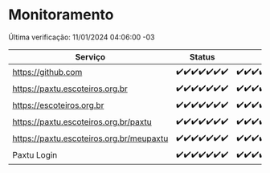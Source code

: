 # Monitoramento

Última verificação: 11/01/2024 04:06:00 -03

|Serviço|Status|Últimas 24h|
|---|---|---|
|https://github.com|<span title="2024-01-04: OK=24">✔️</span><span title="2024-01-05: OK=24">✔️</span><span title="2024-01-06: OK=24">✔️</span><span title="2024-01-07: OK=24">✔️</span><span title="2024-01-08: OK=24">✔️</span><span title="2024-01-09: OK=23">✔️</span><span title="2024-01-10: OK=7">✔️</span>|<span title="10/01/2024 04:06:00 -03 : 200">✔️</span><span title="10/01/2024 05:08:00 -03 : 200">✔️</span><span title="10/01/2024 06:06:00 -03 : 200">✔️</span><span title="10/01/2024 07:06:00 -03 : 200">✔️</span><span title="10/01/2024 08:04:00 -03 : 200">✔️</span><span title="10/01/2024 09:11:00 -03 : 200">✔️</span><span title="10/01/2024 10:09:00 -03 : 200">✔️</span><span title="10/01/2024 11:06:00 -03 : 200">✔️</span><span title="10/01/2024 12:06:00 -03 : 200">✔️</span><span title="10/01/2024 13:08:00 -03 : 200">✔️</span><span title="10/01/2024 14:05:00 -03 : 200">✔️</span><span title="10/01/2024 15:08:00 -03 : 200">✔️</span><span title="10/01/2024 16:03:00 -03 : 200">✔️</span><span title="10/01/2024 17:07:00 -03 : 200">✔️</span><span title="10/01/2024 18:04:00 -03 : 200">✔️</span><span title="10/01/2024 19:05:00 -03 : 200">✔️</span><span title="10/01/2024 20:03:00 -03 : 200">✔️</span><span title="10/01/2024 21:31:00 -03 : 200">✔️</span><span title="10/01/2024 22:49:00 -03 : 200">✔️</span><span title="10/01/2024 23:22:00 -03 : 200">✔️</span><span title="11/01/2024 00:07:00 -03 : 200">✔️</span><span title="11/01/2024 01:08:00 -03 : 200">✔️</span><span title="11/01/2024 02:06:00 -03 : 200">✔️</span><span title="11/01/2024 03:09:00 -03 : 200">✔️</span><span title="11/01/2024 04:06:00 -03 : 200">✔️</span>|
|https://paxtu.escoteiros.org.br|<span title="2024-01-04: OK=24">✔️</span><span title="2024-01-05: OK=24">✔️</span><span title="2024-01-06: OK=24">✔️</span><span title="2024-01-07: OK=24">✔️</span><span title="2024-01-08: OK=24">✔️</span><span title="2024-01-09: OK=23">✔️</span><span title="2024-01-10: OK=7">✔️</span>|<span title="10/01/2024 04:06:00 -03 : 200">✔️</span><span title="10/01/2024 05:08:00 -03 : 200">✔️</span><span title="10/01/2024 06:06:00 -03 : 200">✔️</span><span title="10/01/2024 07:06:00 -03 : 200">✔️</span><span title="10/01/2024 08:04:00 -03 : 200">✔️</span><span title="10/01/2024 09:11:00 -03 : 200">✔️</span><span title="10/01/2024 10:09:00 -03 : 200">✔️</span><span title="10/01/2024 11:06:00 -03 : 200">✔️</span><span title="10/01/2024 12:06:00 -03 : 200">✔️</span><span title="10/01/2024 13:08:00 -03 : 200">✔️</span><span title="10/01/2024 14:05:00 -03 : 200">✔️</span><span title="10/01/2024 15:08:00 -03 : 200">✔️</span><span title="10/01/2024 16:03:00 -03 : 200">✔️</span><span title="10/01/2024 17:07:00 -03 : 200">✔️</span><span title="10/01/2024 18:04:00 -03 : 200">✔️</span><span title="10/01/2024 19:05:00 -03 : 200">✔️</span><span title="10/01/2024 20:03:00 -03 : 200">✔️</span><span title="10/01/2024 21:31:00 -03 : 200">✔️</span><span title="10/01/2024 22:49:00 -03 : 200">✔️</span><span title="10/01/2024 23:22:00 -03 : 200">✔️</span><span title="11/01/2024 00:07:00 -03 : 200">✔️</span><span title="11/01/2024 01:08:00 -03 : 200">✔️</span><span title="11/01/2024 02:06:00 -03 : 200">✔️</span><span title="11/01/2024 03:09:00 -03 : 200">✔️</span><span title="11/01/2024 04:06:00 -03 : 200">✔️</span>|
|https://escoteiros.org.br|<span title="2024-01-04: OK=24">✔️</span><span title="2024-01-05: OK=24">✔️</span><span title="2024-01-06: OK=24">✔️</span><span title="2024-01-07: OK=24">✔️</span><span title="2024-01-08: OK=24">✔️</span><span title="2024-01-09: OK=23">✔️</span><span title="2024-01-10: OK=7">✔️</span>|<span title="10/01/2024 04:06:00 -03 : 200">✔️</span><span title="10/01/2024 05:08:00 -03 : 200">✔️</span><span title="10/01/2024 06:06:00 -03 : 200">✔️</span><span title="10/01/2024 07:06:00 -03 : 200">✔️</span><span title="10/01/2024 08:04:00 -03 : 200">✔️</span><span title="10/01/2024 09:11:00 -03 : 200">✔️</span><span title="10/01/2024 10:09:00 -03 : 200">✔️</span><span title="10/01/2024 11:06:00 -03 : 200">✔️</span><span title="10/01/2024 12:06:00 -03 : 200">✔️</span><span title="10/01/2024 13:08:00 -03 : 200">✔️</span><span title="10/01/2024 14:05:00 -03 : 200">✔️</span><span title="10/01/2024 15:08:00 -03 : 200">✔️</span><span title="10/01/2024 16:03:00 -03 : 200">✔️</span><span title="10/01/2024 17:07:00 -03 : 200">✔️</span><span title="10/01/2024 18:04:00 -03 : 200">✔️</span><span title="10/01/2024 19:05:00 -03 : 200">✔️</span><span title="10/01/2024 20:03:00 -03 : 200">✔️</span><span title="10/01/2024 21:31:00 -03 : 200">✔️</span><span title="10/01/2024 22:49:00 -03 : 200">✔️</span><span title="10/01/2024 23:22:00 -03 : 200">✔️</span><span title="11/01/2024 00:07:00 -03 : 200">✔️</span><span title="11/01/2024 01:08:00 -03 : 200">✔️</span><span title="11/01/2024 02:06:00 -03 : 200">✔️</span><span title="11/01/2024 03:09:00 -03 : 200">✔️</span><span title="11/01/2024 04:06:00 -03 : 200">✔️</span>|
|https://paxtu.escoteiros.org.br/paxtu|<span title="2024-01-04: OK=24">✔️</span><span title="2024-01-05: OK=24">✔️</span><span title="2024-01-06: OK=24">✔️</span><span title="2024-01-07: OK=24">✔️</span><span title="2024-01-08: OK=24">✔️</span><span title="2024-01-09: OK=23">✔️</span><span title="2024-01-10: OK=7">✔️</span>|<span title="10/01/2024 04:06:00 -03 : 200">✔️</span><span title="10/01/2024 05:08:00 -03 : 200">✔️</span><span title="10/01/2024 06:06:00 -03 : 200">✔️</span><span title="10/01/2024 07:06:00 -03 : 200">✔️</span><span title="10/01/2024 08:04:00 -03 : 200">✔️</span><span title="10/01/2024 09:11:00 -03 : 200">✔️</span><span title="10/01/2024 10:09:00 -03 : 200">✔️</span><span title="10/01/2024 11:06:00 -03 : 200">✔️</span><span title="10/01/2024 12:06:00 -03 : 200">✔️</span><span title="10/01/2024 13:08:00 -03 : 200">✔️</span><span title="10/01/2024 14:05:00 -03 : 200">✔️</span><span title="10/01/2024 15:08:00 -03 : 200">✔️</span><span title="10/01/2024 16:03:00 -03 : 200">✔️</span><span title="10/01/2024 17:07:00 -03 : 200">✔️</span><span title="10/01/2024 18:04:00 -03 : 200">✔️</span><span title="10/01/2024 19:05:00 -03 : 200">✔️</span><span title="10/01/2024 20:03:00 -03 : 200">✔️</span><span title="10/01/2024 21:31:00 -03 : 200">✔️</span><span title="10/01/2024 22:49:00 -03 : 200">✔️</span><span title="10/01/2024 23:22:00 -03 : 200">✔️</span><span title="11/01/2024 00:07:00 -03 : 200">✔️</span><span title="11/01/2024 01:08:00 -03 : 200">✔️</span><span title="11/01/2024 02:06:00 -03 : 200">✔️</span><span title="11/01/2024 03:09:00 -03 : 200">✔️</span><span title="11/01/2024 04:06:00 -03 : 200">✔️</span>|
|https://paxtu.escoteiros.org.br/meupaxtu|<span title="2024-01-04: OK=24">✔️</span><span title="2024-01-05: OK=24">✔️</span><span title="2024-01-06: OK=24">✔️</span><span title="2024-01-07: OK=24">✔️</span><span title="2024-01-08: OK=24">✔️</span><span title="2024-01-09: OK=23">✔️</span><span title="2024-01-10: OK=7">✔️</span>|<span title="10/01/2024 04:06:00 -03 : 200">✔️</span><span title="10/01/2024 05:08:00 -03 : 200">✔️</span><span title="10/01/2024 06:06:00 -03 : 200">✔️</span><span title="10/01/2024 07:06:00 -03 : 200">✔️</span><span title="10/01/2024 08:04:00 -03 : 200">✔️</span><span title="10/01/2024 09:11:00 -03 : 200">✔️</span><span title="10/01/2024 10:09:00 -03 : 200">✔️</span><span title="10/01/2024 11:06:00 -03 : 200">✔️</span><span title="10/01/2024 12:06:00 -03 : 200">✔️</span><span title="10/01/2024 13:08:00 -03 : 200">✔️</span><span title="10/01/2024 14:05:00 -03 : 200">✔️</span><span title="10/01/2024 15:08:00 -03 : 200">✔️</span><span title="10/01/2024 16:03:00 -03 : 200">✔️</span><span title="10/01/2024 17:07:00 -03 : 200">✔️</span><span title="10/01/2024 18:04:00 -03 : 200">✔️</span><span title="10/01/2024 19:05:00 -03 : 200">✔️</span><span title="10/01/2024 20:03:00 -03 : 200">✔️</span><span title="10/01/2024 21:31:00 -03 : 200">✔️</span><span title="10/01/2024 22:49:00 -03 : 200">✔️</span><span title="10/01/2024 23:22:00 -03 : 200">✔️</span><span title="11/01/2024 00:07:00 -03 : 200">✔️</span><span title="11/01/2024 01:08:00 -03 : 200">✔️</span><span title="11/01/2024 02:06:00 -03 : 200">✔️</span><span title="11/01/2024 03:09:00 -03 : 200">✔️</span><span title="11/01/2024 04:06:00 -03 : 200">✔️</span>|
|Paxtu Login|<span title="2024-01-04: OK=24">✔️</span><span title="2024-01-05: OK=24">✔️</span><span title="2024-01-06: OK=24">✔️</span><span title="2024-01-07: OK=24">✔️</span><span title="2024-01-08: OK=24">✔️</span><span title="2024-01-09: OK=23">✔️</span><span title="2024-01-10: OK=7">✔️</span>|<span title="10/01/2024 04:06:00 -03 : 200">✔️</span><span title="10/01/2024 05:08:00 -03 : 200">✔️</span><span title="10/01/2024 06:06:00 -03 : 200">✔️</span><span title="10/01/2024 07:06:00 -03 : 200">✔️</span><span title="10/01/2024 08:04:00 -03 : 200">✔️</span><span title="10/01/2024 09:11:00 -03 : 200">✔️</span><span title="10/01/2024 10:09:00 -03 : 200">✔️</span><span title="10/01/2024 11:06:00 -03 : 200">✔️</span><span title="10/01/2024 12:06:00 -03 : 200">✔️</span><span title="10/01/2024 13:08:00 -03 : 200">✔️</span><span title="10/01/2024 14:05:00 -03 : 200">✔️</span><span title="10/01/2024 15:08:00 -03 : 200">✔️</span><span title="10/01/2024 16:03:00 -03 : 200">✔️</span><span title="10/01/2024 17:07:00 -03 : 200">✔️</span><span title="10/01/2024 18:04:00 -03 : 200">✔️</span><span title="10/01/2024 19:05:00 -03 : 200">✔️</span><span title="10/01/2024 20:03:00 -03 : 200">✔️</span><span title="10/01/2024 21:31:00 -03 : 200">✔️</span><span title="10/01/2024 22:49:00 -03 : 200">✔️</span><span title="10/01/2024 23:22:00 -03 : 200">✔️</span><span title="11/01/2024 00:07:00 -03 : 200">✔️</span><span title="11/01/2024 01:08:00 -03 : 200">✔️</span><span title="11/01/2024 02:06:00 -03 : 200">✔️</span><span title="11/01/2024 03:09:00 -03 : 200">✔️</span><span title="11/01/2024 04:06:00 -03 : 200">✔️</span>|
